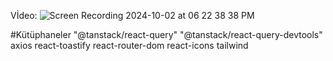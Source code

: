 Vİdeo: 
![Screen Recording 2024-10-02 at 06 22 38 38 PM](https://github.com/user-attachments/assets/21d10dfe-8a6e-40e4-8853-e705fcfa9dc3)


#Kütüphaneler
"@tanstack/react-query"
"@tanstack/react-query-devtools"
axios
react-toastify
react-router-dom
react-icons
tailwind
